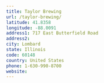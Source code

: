 ```yaml
---
title: Taylor Brewing
url: /taylor-brewing/
latitude: 41.8358
longitude: -88.0091
address1: 717 East Butterfield Road
address2: 
city: Lombard
state: Illinois
code: 60148
country: United States
phone: 1-630-990-8700
website: 
---
```



